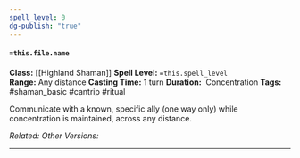 ```yaml
---
spell_level: 0
dg-publish: "true"
---
```


#### `=this.file.name`

**Class:** [[Highland Shaman]]
**Spell Level:** `=this.spell_level`  
**Range:** Any distance
**Casting Time:** 1 turn
**Duration:**  Concentration
**Tags:** #shaman_basic #cantrip #ritual

Communicate with a known, specific ally (one way only) while concentration is maintained, across any distance.

*Related:* 
*Other Versions:*
___

